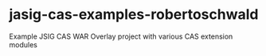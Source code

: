 jasig-cas-examples-robertoschwald
=================================

Example JSIG CAS WAR Overlay project with various CAS extension modules
